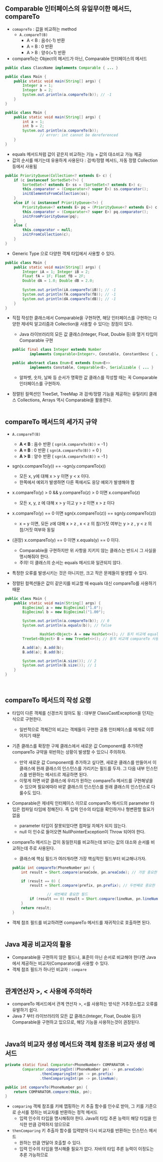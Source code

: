 ## Comparable 인터페이스의 유일무이한 메서드, compareTo

- `comapreTo` : 값을 비교하는 method
    - `A.compareT(B)`
        - A < B : 음수(-1) 반환
        - A = B : 0 반환
        - A > B : 양수(+1) 반환
- compareTo는 Object의 메서드가 아닌, Comparable 인터페이스의 메서드

```java
public class ClassName implements Comparable { ... }
```

```java
public class Main {
    public static void main(String[] args) {
        Integer a = 1;
        Integer b = 2;
        System.out.println(a.compareTo(b)); // -1
    }
}
```

```java
public class Main {
    public static void main(String[] args) {
        int a = 1;
        int b = 2;
        System.out.println(a.compareTo(b));
				// error: int cannot be dereferenced
    }
}
```

- equals 메서드처럼 값이 같은지 비교하는 기능 + 값의 대소비교 가능 제공
- 값의 순서를 매기는데 유용하게 사용된다 : 검색/정렬 메서드, 자동 정렬 Collection 등에서 사용됨

```java
public PriorityQueue(Collection<? extends E> c) {
    if (c instanceof SortedSet<?>) {
        SortedSet<? extends E> ss = (SortedSet<? extends E>) c;
        this.comparator = (Comparator<? super E>) ss.comparator();
        initElementsFromCollection(ss);
    }
    else if (c instanceof PriorityQueue<?>) {
        PriorityQueue<? extends E> pq = (PriorityQueue<? extends E>) c;
        this.comparator = (Comparator<? super E>) pq.comparator();
        initFromPriorityQueue(pq);
    }
    else {
        this.comparator = null;
        initFromCollection(c);
    }
}
```

- Generic Type 으로 다양한 객체 타입에서 사용할 수 있다.

```java
public class Main {
    public static void main(String[] args) {
        Integer iA = 1; Integer iB = 2;
        Float fA = 1F; Float fB = 2F;
        Double dA = 1.0; Double dB = 2.0;
        
        System.out.println(iA.compareTo(iB)); // -1
        System.out.println(fA.compareTo(fB)); // -1
        System.out.println(dA.compareTo(dB)); // -1
    }
}
```

- 직접 작성한 클래스에서 Comparable을 구현하면, 해당 인터페이스를 구현하는 다양한 제네릭
알고리즘과 Collection을 사용할 수 있다는 장점이 있다.
    - Java 라이브러리의 모든 값 클래스(Integer, Float, Double 등)와 열거 타입이 Comparable 구현
    
    ```java
    public final class Integer extends Number
            implements Comparable<Integer>, Constable, ConstantDesc { ... }
    ```
    
    ```java
    public abstract class Enum<E extends Enum<E>>
            implements Constable, Comparable<E>, Serializable { ... }
    ```
    
    - 알파벳, 숫자, 날짜 등 순서가 명확한 값 클래스를 작성할 때는 꼭 Comparable 인터페이스를 구현하자.
- 정렬된 컬렉션인 TreeSet, TreeMap 과 검색/정렬 기능을 제공하는 유틸리티 클래스 Collections, Arrays 역시 Comparable을 활용한다.<br><br>

## compareTo 메서드의 세가지 규약

- `A.compareT(B)`

	- **A < B** : 음수 반환  ( `sgn(A.compareTo(B))` = -1 )
	- **A = B** : 0 반환      ( `sgn(A.compareTo(B))` =  0 )
	- **A > B** : 양수 반환  ( `sgn(A.compareTo(B))` = -1 )

- sgn(x.compareTo(y)) == -sgn(y.compareTo(x))
    - 모든 x, y에 대해 x > y 이면 y < x 이다.
    - 한쪽에서 예외가 발생하면 다른 쪽에서도 응당 예외가 발생해야 함
- x.compareTo(y) > 0 && y.compareTo(z) > 0 이면 x.compareTo(z)
    - 모든 x, y, z 에 대해 x > y 이고 y > z 이면 x > z 이다
- x.compareTo(y) == 0 이면 sgn(x.compareTo(z)) == sgn(y.compareTo(z))
    - x = y 이면, 모든 z에 대해 x > z , x < z 의 참/거짓 여부는 y > z , y < z 의 참/거짓 여부와 동일
- (권장) x.compareTo(y) == 0 이면 x.equals(y) == 0 이다.
    - Comparable을 구현하지만 위 사항을 지키지 않는 클래스는 반드시 그 사실을 명시해줘야 한다.
    - 주의! 이 클래스의 순서는 equals 메서드와 일관되지 않다.

- 특정한 오류를 발생시키는 것은 아니지만, 크고 작은 문제들이 발생할 수 있다.
- 정렬된 컬렉션들은 값이 같은지를 비교할 때 equals 대신 compareTo를 사용하기 때문

```java
public class Main {
    public static void main(String[] args) {
        BigDecimal a = new BigDecimal("1.0");
        BigDecimal b = new BigDecimal("1.00");

        System.out.println(a.compareTo(b)); // 0
        System.out.println(a.equals(b)); // false

				HashSet<Object> A = new HashSet<>(); // 동치 비교에 equals 사용
        TreeSet<Object> B = new TreeSet<>(); // 동치 비교에 compareTo 사용

        A.add(a); A.add(b);
        B.add(a); B.add(b);

        System.out.println(A.size()); // 2
        System.out.println(B.size()); // 1
    }
}
``` 

<br>

## compareTo 메서드의 작성 요령

- 타입이 다른 객체를 신경쓰지 않아도 됨 : 대부분 ClassCastException을 던지는 식으로 구현한다.
    - 일반적으로 객체간의 비교는 객체들이 구현한 공통 인터페이스를 매개로 이루어지기 때문
- 기존 클래스를 확장한 구체 클래스에서 새로운 값 Component를 추가하면 compareTo 규약을 위반하는
상황이 발생할 수 있으니 주의하자.
    - 만약 새로운 값 Component를 추가하고 싶다면, 새로운 클래스를 만들어서 이 클래스에 원래 클래스의 인스턴스를 가리키는 필드를 두자. 그 다음 내부 인스턴스를 반환하는 메서드르 제공하면 된다.
    - 이렇게 하면 바깥 클래스에 우리가 원하는 compareTo 메서드를 구현해넣을 수 있으며
    필요에따라 바깥 클래스의 인스턴스를 원래 클래스의 인스턴스로 다룰수도 있다.
- Comparable은 제네릭 인터페이스 이므로 compareTo 메서드의 parameter 타입은 컴파일 타임에
정해진다. 즉 입력 인수의 타입을 확인하거나 형변환할 필요가 없음
    - parameter 타입이 잘못되었다면 컴파일 자체가 되지 않는다.
    - null 이 인수로 들어오면 NullPointerException이 Throw 되어야 한다.
- compareTo 메서드는 값이 동일한지를 비교하는데 보다는 값의 대소와 순서를 비교하는데 주로 사용된다.
    - 클래스에 핵심 필드가 여러개라면 가장 핵심적인 필드부터 비교해나가자.
    
    ```java
    public int compareTo(PhoneNumber pn) {
        int result = Short.compare(areaCode, pn.areaCode); // 가장 중요한 필드
    
        if (result == 0) {
            result = Short.compare(prefix, pn.prefix); // 두번째로 중요한 필드
    
    				// 세번째로 중요한 필드
            if (result == 0) result = Short.compare(lineNum, pn.lineNum);
        }
        return result;
    }
    ```
    
- 객체 참조 필드를 비교하려면 compareTo 메서드를 재귀적으로 호출하면 된다.<br><br>

## Java 제공 비교자의 활용

- Comparable을 구현하지 않은 필드나, 표준이 아닌 순서로 비교해야 한다면 Java에서 제공하는 비교자(Comparator)를 사용할 수 있다.
- 객체 참조 필드가 하나인 비교자 : `compare`<br><br>

## 관계연산자 >, < 사용에 주의하라

- compareTo 메서드에서 관계 연산자 >, <를 사용하는 방식은 거추장스럽고 오류를 유발하기 쉽다.
- Java 7 부터 라이브러리의 모든 값 클래스(Integer, Float, Double 등)가 Comparable을 구현하고
있으므로, 해당 기능을 사용하는것이 권장된다.<br><br>

## Java의 비교자 생성 메서드와 객체 참조용 비교자 생성 메서드

```java
private static final Comparator<PhoneNumber> COMPARATOR =
        Comparator.comparingInt((PhoneNumber pn) -> pn.areaCode)
                .thenComparingInt(pn -> pn.prefix)
                .thenComparingInt(pn -> pn.lineNum);

public int compareTo(PhoneNumber pn) {
    return COMPARATOR.compare(this, pn);
}
```

- `comparing` 객체 참조를 키에 맵핑하는 키 추출 함수를 인수로 받아,
그 키를 기준으로 순서를 정하는 비교자를 반환하는 정적 메서드
    - 입력 인수의 타입을 명시해줘야 한다. Java의 타입 추론 능력이 해당 타입을 인식한 만큼 강력하지 않으므로
- `thenComparing`  키 추출자 함수를 입력받아 다시 비교자를 반환하는 인스턴스 메서드
    - 원하는 만큼 연달아 호출할 수 있다.
    - 입력 인수의 타입을 명시해줄 필요가 없다. 자바의 타입 추론 능력이 이정도는 추론 가능하므로
<br><br>
